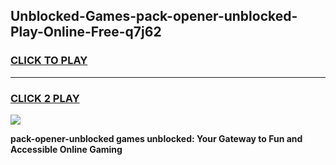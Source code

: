 
## Unblocked-Games-pack-opener-unblocked-Play-Online-Free-q7j62
<h3>
<a href="https://premium76.site?title=pack-opener-unblocked&ref=26A">CLICK TO PLAY</a></h3>
<hr>

<h3>
<a href="https://premium76.site?title=pack-opener-unblocked&ref=26A">CLICK 2 PLAY</a>
  
</h3>

<a href="https://premium76.site?title=pack-opener-unblocked&ref=26A"><img src="https://clearcache.store/games.png"></a>


**pack-opener-unblocked games unblocked: Your Gateway to Fun and Accessible Online Gaming**
